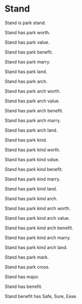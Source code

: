# Stand

Stand is park stand.

Stand has park worth.

Stand has park value.

Stand has park benefit.

Stand has park marry.

Stand has park land.

Stand has park arch.

Stand has park arch worth.

Stand has park arch value.

Stand has park arch benefit.

Stand has park arch marry.

Stand has park arch land.

Stand has park kind.

Stand has park kind worth.

Stand has park kind value.

Stand has park kind benefit.

Stand has park kind marry.

Stand has park kind land.

Stand has park kind arch.

Stand has park kind arch worth.

Stand has park kind arch value.

Stand has park kind arch benefit.

Stand has park kind arch marry.

Stand has park kind arch land.

Stand has park mark.

Stand has park cross.

Stand has major.

Stand has benefit.

Stand benefit has Safe, Sure, Ease.